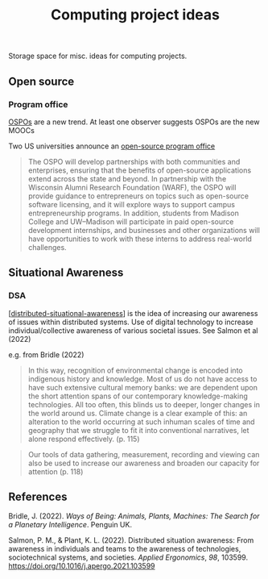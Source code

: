 ﻿---
backlinks:
- title: Computing
  url: /memex/sense/computing/computing.html
title: Computing project ideas
---
Storage space for misc. ideas for computing projects.

## Open source

### Program office

[OSPOs](https://github.com/todogroup/ospodefinition.org) are a new trend. At least one observer suggests OSPOs are the new MOOCs

Two US universities announce an [open-source program office](https://madisoncollege.edu/about/news/madison-college-partners-uw-madison-establish-open-source-program-office)

> The OSPO will develop partnerships with both communities and enterprises, ensuring that the benefits of open-source applications extend across the state and beyond. In partnership with the Wisconsin Alumni Research Foundation (WARF), the OSPO will provide guidance to entrepreneurs on topics such as open-source software licensing, and it will explore ways to support campus entrepreneurship programs. In addition, students from Madison College and UW–Madison will participate in paid open-source development internships, and businesses and other organizations will have opportunities to work with these interns to address real-world challenges.

## Situational Awareness 

### DSA 

[[distributed-situational-awareness]] is the idea of increasing our awareness of issues within distributed systems. Use of digital technology to increase individual/collective awareness of various societal issues. See Salmon et al (2022) 

e.g. from Bridle (2022) 
> In this way, recognition of environmental change is encoded into indigenous history and knowledge. Most of us do not have access to have such extensive cultural memory banks: we are dependent upon the short attention spans of our contemporary knowledge-making technologies. All too often, this blinds us to deeper, longer changes in the world around us. Climate change is a clear example of this: an alteration to the world occurring at such inhuman scales of time and geography that we struggle to fit it into conventional narratives, let alone respond effectively. (p. 115)

> Our tools of data gathering, measurement, recording and viewing can also be used to increase our awareness and broaden our capacity for attention (p. 118)


## References 

Bridle, J. (2022). *Ways of Being: Animals, Plants, Machines: The Search for a Planetary Intelligence*. Penguin UK.

Salmon, P. M., & Plant, K. L. (2022). Distributed situation awareness: From awareness in individuals and teams to the awareness of technologies, sociotechnical systems, and societies. *Applied Ergonomics*, *98*, 103599. <https://doi.org/10.1016/j.apergo.2021.103599>






[//begin]: # "Autogenerated link references for markdown compatibility"
[distributed-situational-awareness]: ../Distribution/distributed-situational-awareness "Distributed Situational Awareness"
[//end]: # "Autogenerated link references"